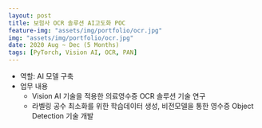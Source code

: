```yaml
---
layout: post
title: 보험사 OCR 솔루션 AI고도화 POC
feature-img: "assets/img/portfolio/ocr.jpg"
img: "assets/img/portfolio/ocr.jpg"
date: 2020 Aug ~ Dec (5 Months)
tags: [PyTorch, Vision AI, OCR, PAN]
---
```


 - 역할: AI 모델 구축
 - 업무 내용
   - Vision AI 기술을 적용한 의료영수증 OCR 솔루션 기술 연구
   - 라벨링 공수 최소화를 위한 학습데이터 생성, 비전모델을 통한 영수증 Object Detection 기술 개발
